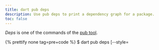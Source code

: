 ```yaml
---
title: dart pub deps
description: Use pub deps to print a dependency graph for a package.
toc: false
---
```


_Deps_ is one of the commands of the [pub tool](/tools/pub/cmd).

{% prettify none tag=pre+code %}
$ dart pub deps [--style=<style>] [--dev] [--no-dev] [--executables]
{% endprettify %}

This command prints the dependency graph for a package.
The graph includes both the
[immediate dependencies](/tools/pub/glossary#immediate-dependency)
that the package uses (as specified in the pubspec), as well as the
[transitive dependencies](/tools/pub/glossary#transitive-dependency)
pulled in by the immediate dependencies.

The dependency information is printed as a tree by default.

For example, the pubspec for the markdown_converter example specifies
the following dependencies:

{% prettify yaml tag=pre+code %}
dependencies:
  barback: ^0.15.2
  markdown: ^0.7.2
{% endprettify %}

Here's an example of the `dart pub deps` output for markdown_converter:

```terminal
$ datt pub deps
markdown_converter 0.0.0
|-- barback 0.15.2+6
|   |-- collection 1.1.2
|   |-- path 1.3.6
|   |-- pool 1.1.0
|   |   '-- stack_trace...
|   |-- source_span 1.2.0
|   |   '-- path...
|   '-- stack_trace 1.4.2
|       '-- path...
'-- markdown 0.7.2
```

## Options

For options that apply to all pub commands, see
[Global options](/tools/pub/cmd#global-options).

`--style=<style>` or `-s <style>`
: The specified style determines the output format:

* `tree`
: Prints dependency information as a tree. This is the 
default format.

* `list`
: Prints dependency information as a list.

* `compact`
: Prints dependency information as a compact list.


`--dev`
: Prints all package dependencies, including dev dependencies. Dev 
dependencies are included by default.

`--no-dev`
: Prints all package dependencies, excluding dev dependencies. 

`--executables`
: Prints all available executables.

<aside class="alert alert-info" markdown="1">
*Problems?*
See [Troubleshooting Pub](/tools/pub/troubleshoot).
</aside>
